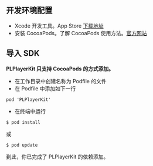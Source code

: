 ## 开发环境配置

- Xcode 开发工具。App Store [下载地址](https://itunes.apple.com/us/app/xcode/id497799835?ls=1&mt=12)
- 安装 CocoaPods。了解 CocoaPods 使用方法。[官方网站](https://cocoapods.org)

## 导入 SDK

**PLPlayerKit 只支持 CocoaPods 的方式添加。**

- 在工作目录中创建名称为 Podfile 的文件
- 在 Podfile 中添加如下一行

```
pod 'PLPlayerKit'
```
- 在终端中运行

```
$ pod install
```
或

```
$ pod update
```
到此，你已完成了 PLPlayerKit 的依赖添加。
